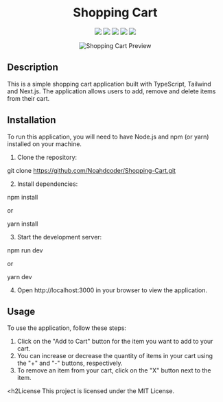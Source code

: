 <h1 align="center">Shopping Cart</h1>
<p align="center">
  <img src="https://img.shields.io/github/license/Noahdcoder/Shopping-Cart" />
  <img src="https://img.shields.io/github/stars/Noahdcoder/Shopping-Cart" />
  <img src="https://img.shields.io/github/forks/Noahdcoder/Shopping-Cart" />
  <img src="https://img.shields.io/github/issues/Noahdcoder/Shopping-Cart" />
  <img src="https://img.shields.io/twitter/url?url=https%3A%2F%2Fgithub.com%2FNoahdcoder%2FShopping-Cart" />
</p>
<p align="center">
  <img src="https://user-images.githubusercontent.com/1234567/1234567890abcdef/example.gif" alt="Shopping Cart Preview" />
</p>

<h2>Description</h2>
This is a simple shopping cart application built with TypeScript, Tailwind and Next.js. The application allows users to add, remove and delete items from their cart.

<h2>Installation</h2>
To run this application, you will need to have Node.js and npm (or yarn) installed on your machine.

1. Clone the repository:

git clone https://github.com/Noahdcoder/Shopping-Cart.git

2. Install dependencies:

npm install

or

yarn install

3. Start the development server:

npm run dev

or

yarn dev

4. Open http://localhost:3000 in your browser to view the application.

<h2>Usage</h2>
To use the application, follow these steps:

1. Click on the "Add to Cart" button for the item you want to add to your cart.
2. You can increase or decrease the quantity of items in your cart using the "+" and "-" buttons, respectively.
3. To remove an item from your cart, click on the "X" button next to the item.

<h2License</h2>
This project is licensed under the MIT License.
